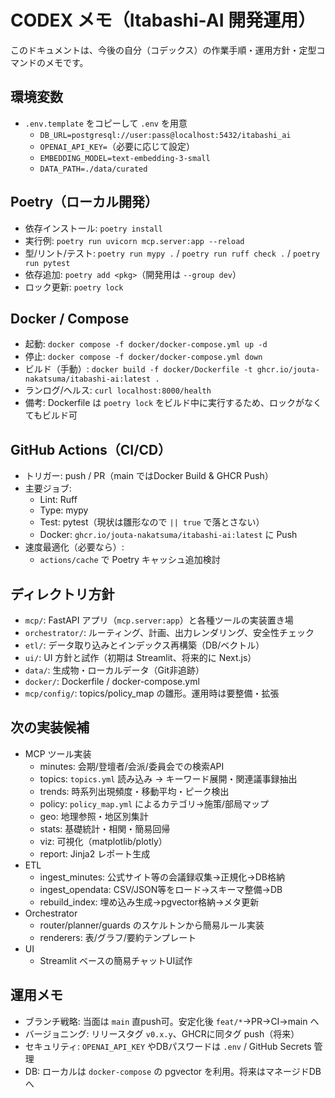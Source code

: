 # CODEX メモ（Itabashi-AI 開発運用）

このドキュメントは、今後の自分（コデックス）の作業手順・運用方針・定型コマンドのメモです。

## 環境変数
- `.env.template` をコピーして `.env` を用意
  - `DB_URL=postgresql://user:pass@localhost:5432/itabashi_ai`
  - `OPENAI_API_KEY=`（必要に応じて設定）
  - `EMBEDDING_MODEL=text-embedding-3-small`
  - `DATA_PATH=./data/curated`

## Poetry（ローカル開発）
- 依存インストール: `poetry install`
- 実行例: `poetry run uvicorn mcp.server:app --reload`
- 型/リント/テスト: `poetry run mypy .` / `poetry run ruff check .` / `poetry run pytest`
- 依存追加: `poetry add <pkg>`（開発用は `--group dev`）
- ロック更新: `poetry lock`

## Docker / Compose
- 起動: `docker compose -f docker/docker-compose.yml up -d`
- 停止: `docker compose -f docker/docker-compose.yml down`
- ビルド（手動）: `docker build -f docker/Dockerfile -t ghcr.io/jouta-nakatsuma/itabashi-ai:latest .`
- ランログ/ヘルス: `curl localhost:8000/health`
- 備考: Dockerfile は `poetry lock` をビルド中に実行するため、ロックがなくてもビルド可

## GitHub Actions（CI/CD）
- トリガー: push / PR（main ではDocker Build & GHCR Push）
- 主要ジョブ:
  - Lint: Ruff
  - Type: mypy
  - Test: pytest（現状は雛形なので `|| true` で落とさない）
  - Docker: `ghcr.io/jouta-nakatsuma/itabashi-ai:latest` に Push
- 速度最適化（必要なら）:
  - `actions/cache` で Poetry キャッシュ追加検討

## ディレクトリ方針
- `mcp/`: FastAPI アプリ（`mcp.server:app`）と各種ツールの実装置き場
- `orchestrator/`: ルーティング、計画、出力レンダリング、安全性チェック
- `etl/`: データ取り込みとインデックス再構築（DB/ベクトル）
- `ui/`: UI 方針と試作（初期は Streamlit、将来的に Next.js）
- `data/`: 生成物・ローカルデータ（Git非追跡）
- `docker/`: Dockerfile / docker-compose.yml
- `mcp/config/`: topics/policy_map の雛形。運用時は要整備・拡張

## 次の実装候補
- MCP ツール実装
  - minutes: 会期/登壇者/会派/委員会での検索API
  - topics: `topics.yml` 読み込み → キーワード展開・関連議事録抽出
  - trends: 時系列出現頻度・移動平均・ピーク検出
  - policy: `policy_map.yml` によるカテゴリ→施策/部局マップ
  - geo: 地理参照・地区別集計
  - stats: 基礎統計・相関・簡易回帰
  - viz: 可視化（matplotlib/plotly）
  - report: Jinja2 レポート生成
- ETL
  - ingest_minutes: 公式サイト等の会議録収集→正規化→DB格納
  - ingest_opendata: CSV/JSON等をロード→スキーマ整備→DB
  - rebuild_index: 埋め込み生成→pgvector格納→メタ更新
- Orchestrator
  - router/planner/guards のスケルトンから簡易ルール実装
  - renderers: 表/グラフ/要約テンプレート
- UI
  - Streamlit ベースの簡易チャットUI試作

## 運用メモ
- ブランチ戦略: 当面は `main` 直push可。安定化後 `feat/*`→PR→CI→main へ
- バージョニング: リリースタグ `v0.x.y`、GHCRに同タグ push（将来）
- セキュリティ: `OPENAI_API_KEY` やDBパスワードは `.env` / GitHub Secrets 管理
- DB: ローカルは `docker-compose` の pgvector を利用。将来はマネージドDBへ

